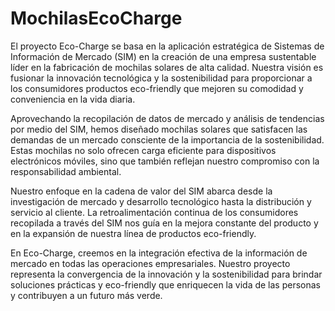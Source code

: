 # MochilasEcoCharge

El proyecto Eco-Charge se basa en la aplicación estratégica de Sistemas de Información de Mercado (SIM) en la creación de una empresa sustentable líder en la fabricación de mochilas solares de alta calidad. Nuestra visión es fusionar la innovación tecnológica y la sostenibilidad para proporcionar a los consumidores productos eco-friendly que mejoren su comodidad y conveniencia en la vida diaria.

Aprovechando la recopilación de datos de mercado y análisis de tendencias por medio del SIM, hemos diseñado mochilas solares que satisfacen las demandas de un mercado consciente de la importancia de la sostenibilidad. Estas mochilas no solo ofrecen carga eficiente para dispositivos electrónicos móviles, sino que también reflejan nuestro compromiso con la responsabilidad ambiental.

Nuestro enfoque en la cadena de valor del SIM abarca desde la investigación de mercado y desarrollo tecnológico hasta la distribución y servicio al cliente. La retroalimentación continua de los consumidores recopilada a través del SIM nos guía en la mejora constante del producto y en la expansión de nuestra línea de productos eco-friendly.

En Eco-Charge, creemos en la integración efectiva de la información de mercado en todas las operaciones empresariales. Nuestro proyecto representa la convergencia de la innovación y la sostenibilidad para brindar soluciones prácticas y eco-friendly que enriquecen la vida de las personas y contribuyen a un futuro más verde.
